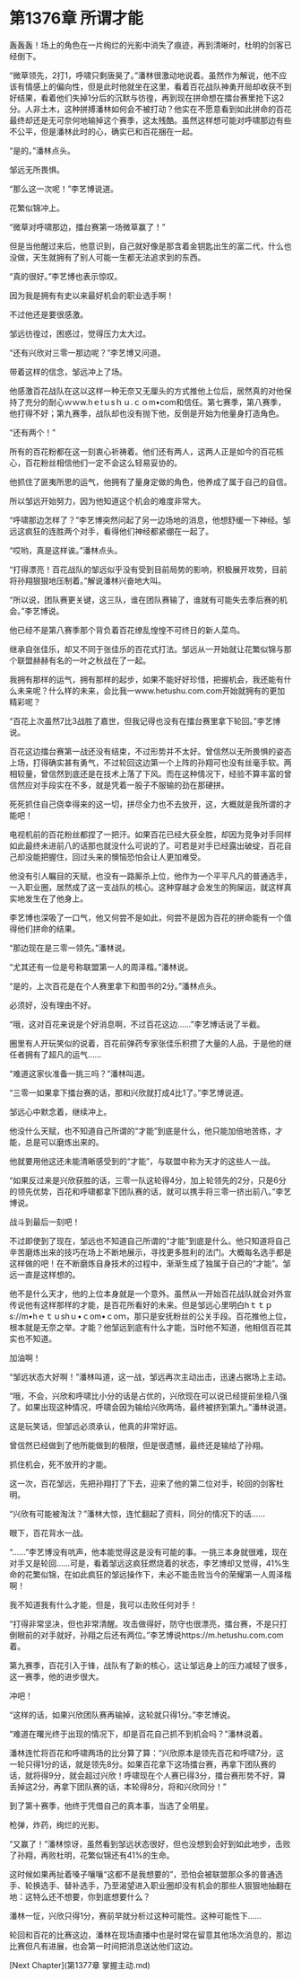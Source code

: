 # 第1376章 所谓才能

轰轰轰！场上的角色在一片绚烂的光影中消失了痕迹，再到清晰时，杜明的剑客已经倒下。

“微草领先，2打1，呼啸只剩唐昊了。”潘林很激动地说着。虽然作为解说，他不应该有情感上的偏向性，但是此时他就坐在这里，看着百花战队神勇开局却收获不到好结果，看着他们失掉1分后的沉默与彷徨，再到现在拼命想在擂台赛里抢下这2分。人非土木，这种拼搏潘林如何会不被打动？他实在不愿意看到如此拼命的百花最终却还是无可奈何地输掉这个赛季，这太残酷。虽然这样想可能对呼啸那边有些不公平，但是潘林此时的心，确实已和百花捆在一起。

“是的。”潘林点头。

邹远无所畏惧。

“那么这一次呢！”李艺博说道。

花繁似锦冲上。

“微草对呼啸那边，擂台赛第一场微草赢了！”

但是当他醒过来后，他意识到，自己就好像是那含着金钥匙出生的富二代，什么也没做，天生就拥有了别人可能一生都无法追求到的东西。

“真的很好。”李艺博也表示惊叹。

因为我是拥有有史以来最好机会的职业选手啊！

不过他还是要很感激。

邹远彷徨过，困惑过，觉得压力太大过。

“还有兴欣对三零一那边呢？”李艺博又问道。

带着这样的信念，邹远冲上了场。

他感激百花战队在这以这样一种无奈又无厘头的方式推他上位后，居然真的对他保持了充分的耐心ｗｗw.hｅtｕsｈｕ.ｃｏm•com和信任。第七赛季，第八赛季，他打得不好；第九赛季，战队却也没有抛下他，反倒是开始为他量身打造角色。

“还有两个！”

所有的百花粉都在这一刻衷心祈祷着。他们还有两人，这两人正是如今的百花核心，百花粉丝相信他们一定不会这么轻易妥协的。

他抓住了匪夷所思的运气，他拥有了量身定做的角色，他养成了属于自己的自信。

所以邹远开始努力，因为他知道这个机会的难度非常大。

“呼啸那边怎样了？”李艺博突然问起了另一边场地的消息，他想舒缓一下神经。邹远这疯狂的连胜两个对手，看得他们神经都紧绷在一起了。

“哎哟，真是这样诶。”潘林点头。

“打得漂亮！百花战队的邹远似乎没有受到目前局势的影响，积极展开攻势，目前将孙翔狠狠地压制着。”解说潘林兴奋地大叫。

“所以说，团队赛更关键，这三队，谁在团队赛输了，谁就有可能失去季后赛的机会。”李艺博说。

他已经不是第八赛季那个背负着百花缭乱惶惶不可终日的新人菜鸟。

继承自张佳乐，却又不同于张佳乐的百花式打法。邹远从一开始就让花繁似锦与那个联盟赫赫有名的一叶之秋战在了一起。

我拥有那样的运气，拥有那样的起步，如果不能好好珍惜，把握机会，我还能有什么未来呢？什么样的未来，会比我一www.hetushu.com.com开始就拥有的更加精彩呢？

“百花上次虽然7比3战胜了嘉世，但我记得也没有在擂台赛里拿下轮回。”李艺博说。

百花这边擂台赛第一战还没有结束，不过形势并不太好。曾信然以无所畏惧的姿态上场，打得确实甚有勇气，不过轮回这边第一个上阵的孙翔可也没有丝毫手软。两相较量，曾信然到底还是在技术上落了下风。而在这种情况下，经验不算丰富的曾信然应对手段实在不多，就是凭着一股子不服输的劲在那硬拼。

死死抓住自己侥幸得来的这一切，拼尽全力也不去放开，这，大概就是我所谓的才能吧！

电视机前的百花粉丝都捏了一把汗。如果百花已经大获全胜，却因为竞争对手同样如此最终未进前八的话那也就没什么可说的了。可若是对手已经露出破绽，百花自己却没能把握住，回过头来的懊恼恐怕会让人更加难受。

他没有引人瞩目的天赋，也没有一路厮杀上位，他作为一个平平凡凡的普通选手，一入职业圈，居然成了这一支战队的核心。这种穿越才会发生的狗屎运，就这样真实地发生在了他身上。

李艺博也深吸了一口气，他又何尝不是如此，何尝不是因为百花的拼命能有一个值得他们拼命的结果。

“那边现在是三零一领先。”潘林说。

“尤其还有一位是号称联盟第一人的周泽楷。”潘林说。

“是的，上次百花是在个人赛里拿下和图书的2分。”潘林点头。

必须好，没有理由不好。

“哦，这对百花来说是个好消息啊，不过百花这边……”李艺博话说了半截。

圈里有人开玩笑似的说着，百花前弹药专家张佳乐积攒了大量的人品，于是他的继任者拥有了超凡的运气……

“难道这家伙准备一挑三吗？”潘林叫道。

“三零一如果拿下擂台赛的话，那和兴欣就打成4比1了。”李艺博说道。

邹远心中默念着，继续冲上。

他没什么天赋，也不知道自己所谓的“才能”到底是什么，他只能加倍地苦练，才能，总是可以磨炼出来的。

他就要用他这还未能清晰感受到的“才能”，与联盟中称为天才的这些人一战。

“如果反过来是兴欣获胜的话，三零一队这轮得4分，加上轮领先的2分，只是6分的领先优势，百花和呼啸都拿下团队赛的话，就可以携手将三零一挤出前八。”李艺博说。

战斗到最后一刻吧！

不过即使到了现在，邹远也不知道自己所谓的“才能”到底是什么。他只知道将自己辛苦磨炼出来的技巧在场上不断地展示，寻找更多胜利的法门。大概每名选手都是这样做的吧！在不断磨炼自身技术的过程中，渐渐生成了独属于自己的“才能”。邹远一直是这样想的。

他不是什么天才，他的上位本身就是一个意外。虽然从一开始百花战队就会对外宣传说他有这样那样的才能，是百花所看好的未来。但是邹远心里明白hｔｔｐs://m•hｅｔｕshｕ•ｃom•ｃoｍ，那只是安抚粉丝的公关手段。百花推他上位，根本就是无奈之举。才能？他邹远到底有什么才能，当时他不知道，他相信百花其实也不知道。

加油啊！

“邹远状态大好啊！”潘林叫道，这一战，邹远再次主动出击，迅速占据场上主动。

“哦，不会，兴欣和呼啸比小分的话是占优的，兴欣现在可以说已经提前坐稳八强了。如果出现这种情况，呼啸会因为输给兴欣两场，最终被挤到第九。”潘林说道。

这是玩笑话，但邹远必须承认，他真的非常好运。

曾信然已经做到了他所能做到的极限，但是很遗憾，最终还是输给了孙翔。

抓住机会，死不放开的才能。

这一次，百花邹远，先把孙翔打了下去，迎来了他的第二位对手，轮回的剑客杜明。

“兴欣有可能被淘汰？”潘林大惊，连忙翻起了资料，同分的情况下的话……

眼下，百花背水一战。

“……”李艺博没有吭声，他本能觉得这是没有可能的事。一挑三本身就很难，现在对手又是轮回……可是，看着邹远这疯狂燃烧着的状态，李艺博却又觉得，41%生命的花繁似锦，在如此疯狂的邹远操作下，未必不能击败当今的荣耀第一人周泽楷啊！

我不知道我有什么才能，但是，我可以击败任何对手！

“打得非常坚决，但也非常清醒。攻击做得好，防守也很漂亮，擂台赛，不是只打倒眼前的对手就好，孙翔之后还有两位。”李艺博说https://m.hetushu.com.com着。

第九赛季，百花引入于锋，战队有了新的核心，这让邹远身上的压力减轻了很多，这一赛季，他的进步很大。

冲吧！

“这样的话，如果兴欣团队赛再输掉，这轮就只得1分。”李艺博说。

“难道在曙光终于出现的情况下，却是百花自己抓不到机会吗？”潘林说着。

潘林连忙将百花和呼啸两场的比分算了算：“兴欣原本是领先百花和呼啸7分，这一轮只得1分的话，就是领先8分。如果百花拿下这场擂台赛，再拿下团队赛的话，就将得9分，就会超过兴欣！呼啸现在个人赛已得3分，擂台赛形势不好，算丢掉这2分，再拿下团队赛的话，本轮得8分，将和兴欣同分！”

到了第十赛季，他终于凭借自己的真本事，当选了全明星。

枪弹，炸药，绚烂的光影。

“又赢了！”潘林惊讶，虽然看到邹远状态很好，但也没想到会好到如此地步，击败了孙翔，再败杜明，花繁似锦还有41%的生命。

这时候如果再扯着嗓子嚷嚷“这都不是我想要的”，恐怕会被联盟那众多的普通选手、轮换选手、替补选手，乃至渴望进入职业圈却没有机会的那些人狠狠地抽翻在地：这特么还不想要，你到底想要什么？

潘林一怔，兴欣只得1分，赛前早就分析过这种可能性。这种可能性下……

轮回和百花的比赛这边，潘林在现场直播中也是时常在留意其他场次消息的，那边比赛但凡有进展，也会第一时间把消息送达他们这边。



[Next Chapter](第1377章 掌握主动.md)